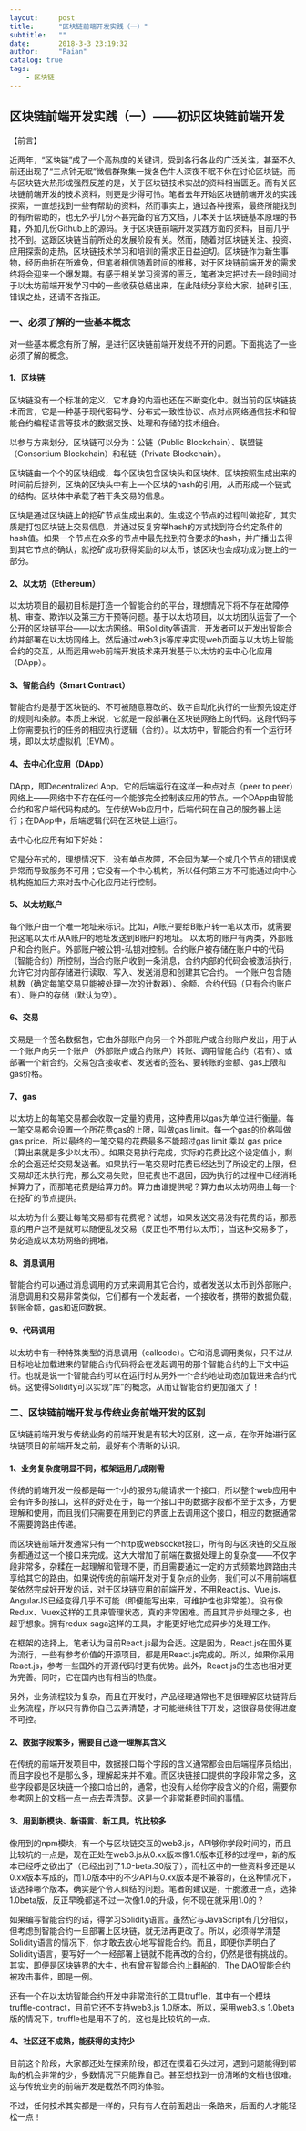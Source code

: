 ```yaml
---
layout:     post
title:      "区块链前端开发实践（一）"
subtitle:   ""
date:       2018-3-3 23:19:32
author:     "Paian"
catalog: true
tags:
    - 区块链
---
```


## 区块链前端开发实践（一）——初识区块链前端开发

【前言】

近两年，“区块链”成了一个高热度的关键词，受到各行各业的广泛关注，甚至不久前还出现了“三点钟无眠”微信群聚集一拨各色牛人深夜不眠不休在讨论区块链。而与区块链大热形成强烈反差的是，关于区块链技术实战的资料相当匮乏。而有关区块链前端开发的技术资料，则更是少得可怜。笔者去年开始区块链前端开发的实践探索，一直想找到一些有帮助的资料，然而事实上，通过各种搜索，最终所能找到的有所帮助的，也无外乎几份不甚完备的官方文档，几本关于区块链基本原理的书籍，外加几份Github上的源码。关于区块链前端开发实践方面的资料，目前几乎找不到。这跟区块链当前所处的发展阶段有关。然而，随着对区块链关注、投资、应用探索的走热，区块链技术学习和培训的需求正日益迫切。区块链作为新生事物，经历曲折在所难免，但笔者相信随着时间的推移，对于区块链前端开发的需求终将会迎来一个爆发期。有感于相关学习资源的匮乏，笔者决定把过去一段时间对于以太坊前端开发学习中的一些收获总结出来，在此陆续分享给大家，抛砖引玉，错误之处，还请不吝指正。

### 一、必须了解的一些基本概念

对一些基本概念有所了解，是进行区块链前端开发绕不开的问题。下面挑选了一些必须了解的概念。

#### 1、区块链

区块链没有一个标准的定义，它本身的内涵也还在不断变化中。就当前的区块链技术而言，它是一种基于现代密码学、分布式一致性协议、点对点网络通信技术和智能合约编程语言等技术的数据交换、处理和存储的技术组合。

以参与方来划分，区块链可以分为：公链（Public Blockchain）、联盟链（Consortium
Blockchain）和私链（Private Blockchain）。

区块链由一个个的区块组成，每个区块包含区块头和区块体。区块按照生成出来的时间前后排列，区块的区块头中有上一个区块的hash的引用，从而形成一个链式的结构。区块体中承载了若干条交易的信息。

区块是通过区块链上的挖矿节点生成出来的。生成这个节点的过程叫做挖矿，其实质是打包区块链上交易信息，并通过反复穷举hash的方式找到符合约定条件的hash值。如果一个节点在众多的节点中最先找到符合要求的hash，并广播出去得到其它节点的确认，就挖矿成功获得奖励的以太币，该区块也会成功成为链上的一部分。

#### 2、以太坊（Ethereum）

以太坊项目的最初目标是打造一个智能合约的平台，理想情况下将不存在故障停机、审查、欺诈以及第三方干预等问题。基于以太坊项目，以太坊团队运营了一个公开的区块链平台——以太坊网络。用Solidity等语言，开发者可以开发出智能合约并部署在以太坊网络上。然后通过web3.js等库来实现web页面与以太坊上智能合约的交互，从而运用web前端开发技术来开发基于以太坊的去中心化应用（DApp）。

#### 3、智能合约（Smart Contract）

智能合约是基于区块链的、不可被随意篡改的、数字自动化执行的一些预先设定好的规则和条款。本质上来说，它就是一段部署在区块链网络上的代码。这段代码写上你需要执行的任务的相应执行逻辑（合约）。以太坊中，智能合约有一个运行环境，即以太坊虚拟机（EVM）。

#### 4、去中心化应用（DApp）

DApp，即Decentralized App。它的后端运行在这样一种点对点（peer to peer）网络上——网络中不存在任何一个能够完全控制该应用的节点。一个DApp由智能合约和客户端代码构成的。在传统Web应用中，后端代码在自己的服务器上运行；在DApp中，后端逻辑代码在区块链上运行。

去中心化应用有如下好处：

它是分布式的，理想情况下，没有单点故障，不会因为某一个或几个节点的错误或异常而导致服务不可用；它没有一个中心机构，所以任何第三方不可能通过向中心机构施加压力来对去中心化应用进行控制。

#### 5、以太坊账户

每个账户由一个唯一地址来标识。比如，A账户要给B账户转一笔以太币，就需要把这笔以太币从A账户的地址发送到B账户的地址。
以太坊的账户有两类，外部账户和合约账户。外部账户被公钥-私钥对控制。合约账户被存储在账户中的代码（智能合约）所控制，当合约账户收到一条消息，合约内部的代码会被激活执行，允许它对内部存储进行读取、写入、发送消息和创建其它合约。
一个账户包含随机数（确定每笔交易只能被处理一次的计数器）、余额、合约代码（只有合约账户有）、账户的存储（默认为空）。

#### 6、交易

交易是一个签名数据包，它由外部账户向另一个外部账户或合约账户发出，用于从一个账户向另一个账户（外部账户或合约账户）转账、调用智能合约（若有）、或部署一个新合约。交易包含接收者、发送者的签名、要转账的金额、gas上限和gas价格。

#### 7、gas

以太坊上的每笔交易都会收取一定量的费用，这种费用以gas为单位进行衡量。每一笔交易都会设置一个所花费gas的上限，叫做gas limit。每一个gas的价格叫做gas price，所以最终的一笔交易的花费最多不能超过gas limit 乘以 gas price（算出来就是多少以太币）。如果交易执行完成，实际的花费比这个设定值小，剩余的会返还给交易发送者。如果执行一笔交易时花费已经达到了所设定的上限，但交易却还未执行完，那么交易失败，但花费也不退回，因为执行的过程中已经消耗掉算力了，而那笔花费是给算力的。算力由谁提供呢？算力由以太坊网络上每一个在挖矿的节点提供。

以太坊为什么要让每笔交易都有花费呢？试想，如果发送交易没有花费的话，那恶意的用户岂不是就可以随便乱发交易（反正也不用付以太币），当这种交易多了，势必造成以太坊网络的拥堵。

#### 8、消息调用

智能合约可以通过消息调用的方式来调用其它合约，或者发送以太币到外部账户。消息调用和交易非常类似，它们都有一个发起者，一个接收者，携带的数据负载，转账金额，gas和返回数据。

#### 9、代码调用

以太坊中有一种特殊类型的消息调用（callcode）。它和消息调用类似，只不过从目标地址加载进来的智能合约代码将会在发起调用的那个智能合约的上下文中运行。也就是说一个智能合约可以在运行时从另外一个合约地址动态加载进来合约代码。这使得Solidity可以实现“库”的概念，从而让智能合约更加强大了！

### 二、区块链前端开发与传统业务前端开发的区别

区块链前端开发与传统业务的前端开发是有较大的区别，这一点，在你开始进行区块链项目的前端开发之前，最好有个清晰的认识。

#### 1、业务复杂度明显不同，框架运用几成刚需

传统的前端开发一般都是每一个小的服务功能请求一个接口，所以整个web应用中会有许多的接口，这样的好处在于，每一个接口中的数据字段都不至于太多，方便理解和使用，而且我们只需要在用到它的界面上去调用这个接口，相应的数据通常不需要跨路由传递。

而区块链前端开发通常只有一个http或websocket接口，所有的与区块链的交互服务都通过这一个接口来完成。这大大增加了前端在数据处理上的复杂度——不仅字段非常多，杂糅在一起理解和管理不便，而且需要通过一定的方式频繁地跨路由共享给其它的路由。如果说传统的前端开发对于复杂点的业务，我们可以不用前端框架依然完成好开发的话，对于区块链应用的前端开发，不用React.js、Vue.js、AngularJS已经变得几乎不可能（即便能写出来，可维护性也非常差）。没有像Redux、Vuex这样的工具来管理状态，真的非常困难。而且其异步处理之多，也超乎想象。拥有redux-saga这样的工具，才能更好地完成异步的处理工作。

在框架的选择上，笔者认为目前React.js最为合适。这是因为，React.js在国外更为流行，一些有参考价值的开源项目，都是用React.js完成的。所以，如果你采用React.js，参考一些国外的开源代码时更有优势。此外，React.js的生态也相对更为完善。同时，它在国内也有相当的热度。

另外，业务流程较为复杂，而且在开发时，产品经理通常也不是很理解区块链背后业务流程，所以只有靠你自己去弄清楚，才可能继续往下开发，这很容易使得进度不可控。

#### 2、数据字段繁多，需要自己逐一理解其含义

在传统的前端开发项目中，数据接口每个字段的含义通常都会由后端程序员给出，而且字段也不是那么多，理解起来并不难。而区块链接口提供的字段非常之多，这些字段都是区块链一个接口给出的，通常，也没有人给你字段含义的介绍，需要你参考网上的文档一点一点去弄清楚。这是一个非常耗费时间的事情。

#### 3、用到新模块、新语言、新工具，坑比较多

像用到的npm模块，有一个与区块链交互的web3.js，API够你学段时间的，而且比较坑的一点是，现在正处在web3.js从0.xx版本像1.0版本迁移的过程中，新的版本已经呼之欲出了（已经出到了1.0-beta.30版了），而社区中的一些资料多还是以0.xx版本写成的，而1.0版本中的不少API与0.xx版本是不兼容的，在这种情况下，该选择哪个版本，确实是个令人纠结的问题。笔者的建议是，干脆激进一点，选择1.0beta版，反正早晚都逃不过一次像1.0的升级，何不现在就采用1.0的？

如果编写智能合约的话，得学习Solidity语言。虽然它与JavaScript有几分相似，但考虑到智能合约一旦部署上区块链，就无法再更改了。所以，必须得学清楚Solidity语言的情况下，你才敢去放心地写智能合约。而且，即便你弄明白了Solidity语言，要写好一个一经部署上链就不能再改的合约，仍然是很有挑战的。其实，即便是区块链界的大牛，也有曾在智能合约上翻船的，The DAO智能合约被攻击事件，即是一例。

还有一个在以太坊智能合约开发中非常流行的工具truffle，其中有一个模块truffle-contract，目前它还不支持web3.js 1.0版本，所以，采用web3.js 1.0beta版的情况下，truffle也是用不了的，这也是比较坑的一点。

#### 4、社区还不成熟，能获得的支持少

目前这个阶段，大家都还处在探索阶段，都还在摸着石头过河，遇到问题能得到帮助的机会非常的少，多数情况下只能靠自己。甚至想找到一份清晰的文档也很难。这与传统业务的前端开发是截然不同的体验。

不过，任何技术其实都是一样的，只有有人在前面趟出一条路来，后面的人才能轻松一点！